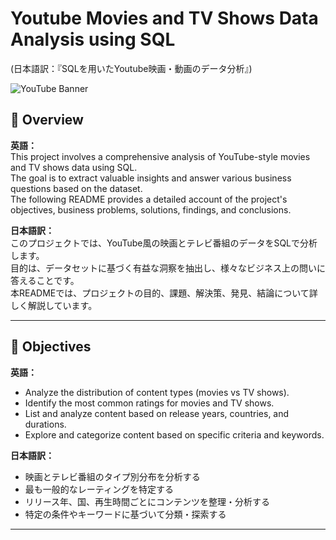 # Youtube Movies and TV Shows Data Analysis using SQL
(日本語訳：『SQLを用いたYoutube映画・動画のデータ分析』)

![YouTube Banner](https://upload.wikimedia.org/wikipedia/commons/b/b8/YouTube_Logo_2017.svg)

## 📖 Overview  
**英語：**  
This project involves a comprehensive analysis of YouTube-style movies and TV shows data using SQL.  
The goal is to extract valuable insights and answer various business questions based on the dataset.  
The following README provides a detailed account of the project's objectives, business problems, solutions, findings, and conclusions.  

**日本語訳：**  
このプロジェクトでは、YouTube風の映画とテレビ番組のデータをSQLで分析します。  
目的は、データセットに基づく有益な洞察を抽出し、様々なビジネス上の問いに答えることです。  
本READMEでは、プロジェクトの目的、課題、解決策、発見、結論について詳しく解説しています。

---

## 🎯 Objectives  
**英語：**  
- Analyze the distribution of content types (movies vs TV shows).  
- Identify the most common ratings for movies and TV shows.  
- List and analyze content based on release years, countries, and durations.  
- Explore and categorize content based on specific criteria and keywords.  

**日本語訳：**  
- 映画とテレビ番組のタイプ別分布を分析する  
- 最も一般的なレーティングを特定する  
- リリース年、国、再生時間ごとにコンテンツを整理・分析する  
- 特定の条件やキーワードに基づいて分類・探索する  

---


